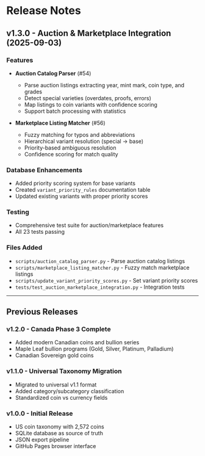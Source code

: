 # Release Notes

## v1.3.0 - Auction & Marketplace Integration (2025-09-03)

### Features
- **Auction Catalog Parser** (#54)
  - Parse auction listings extracting year, mint mark, coin type, and grades
  - Detect special varieties (overdates, proofs, errors)
  - Map listings to coin variants with confidence scoring
  - Support batch processing with statistics

- **Marketplace Listing Matcher** (#56)
  - Fuzzy matching for typos and abbreviations
  - Hierarchical variant resolution (special → base)
  - Priority-based ambiguous resolution
  - Confidence scoring for match quality

### Database Enhancements
- Added priority scoring system for base variants
- Created `variant_priority_rules` documentation table
- Updated existing variants with proper priority scores

### Testing
- Comprehensive test suite for auction/marketplace features
- All 23 tests passing

### Files Added
- `scripts/auction_catalog_parser.py` - Parse auction catalog listings
- `scripts/marketplace_listing_matcher.py` - Fuzzy match marketplace listings  
- `scripts/update_variant_priority_scores.py` - Set variant priority scores
- `tests/test_auction_marketplace_integration.py` - Integration tests

---

## Previous Releases

### v1.2.0 - Canada Phase 3 Complete
- Added modern Canadian coins and bullion series
- Maple Leaf bullion programs (Gold, Silver, Platinum, Palladium)
- Canadian Sovereign gold coins

### v1.1.0 - Universal Taxonomy Migration
- Migrated to universal v1.1 format
- Added category/subcategory classification
- Standardized coin vs currency fields

### v1.0.0 - Initial Release
- US coin taxonomy with 2,572 coins
- SQLite database as source of truth
- JSON export pipeline
- GitHub Pages browser interface